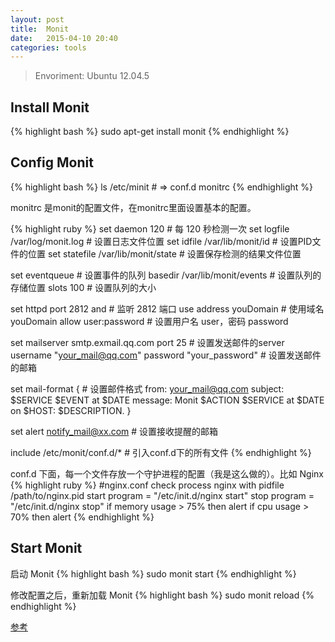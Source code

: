 ```yaml
---
layout: post
title:  Monit
date:   2015-04-10 20:40
categories: tools
---
```

> Envoriment: Ubuntu 12.04.5

## Install Monit ##

{% highlight bash %}
sudo apt-get install monit
{% endhighlight %}

## Config Monit ##

{% highlight bash %}
ls /etc/minit  # => conf.d  monitrc
{% endhighlight %}

monitrc 是monit的配置文件，在monitrc里面设置基本的配置。

{% highlight ruby %}
set daemon 120                     # 每 120 秒检测一次
set logfile /var/log/monit.log     # 设置日志文件位置
set idfile /var/lib/monit/id       # 设置PID文件的位置
set statefile /var/lib/monit/state # 设置保存检测的结果文件位置

set eventqueue                     # 设置事件的队列
    basedir /var/lib/monit/events  # 设置队列的存储位置
    slots 100                      # 设置队列的大小

set httpd port 2812 and            # 监听 2812 端口
  use address youDomain            # 使用域名 youDomain
  allow user:password              # 设置用户名 user，密码 password

set mailserver smtp.exmail.qq.com port 25                    # 设置发送邮件的server
    username "your_mail@qq.com" password "your_password"     # 设置发送邮件的邮箱
 
set mail-format {                  # 设置邮件格式
  from: your_mail@qq.com
  subject: $SERVICE $EVENT at $DATE
  message: Monit $ACTION $SERVICE at $DATE on $HOST: $DESCRIPTION.
}

set alert notify_mail@xx.com       # 设置接收提醒的邮箱

include /etc/monit/conf.d/*        # 引入conf.d下的所有文件
{% endhighlight %}

conf.d 下面，每一个文件存放一个守护进程的配置（我是这么做的）。比如 Nginx
{% highlight ruby %}
#nginx.conf
check process nginx with pidfile /path/to/nginx.pid
  start program = "/etc/init.d/nginx start"
  stop program = "/etc/init.d/nginx stop"
  if memory usage > 75% then alert
  if cpu usage > 70% then alert
{% endhighlight %}

## Start Monit ##
启动 Monit
{% highlight bash %}
sudo monit start
{% endhighlight %}

修改配置之后，重新加载 Monit
{% highlight bash %}
sudo monit reload
{% endhighlight %}

[参考](http://www.vpser.net/manage/monit.html)